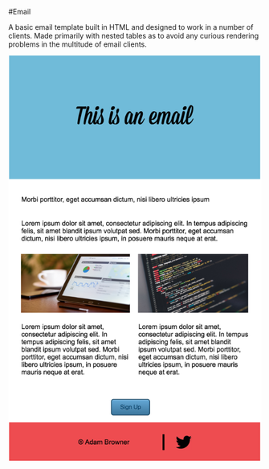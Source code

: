#Email

A basic email template built in HTML and designed to work in a number of clients. Made primarily with nested tables as to avoid any curious rendering problems in the multitude of email clients.

![Alt text](email-screenshot.png)
